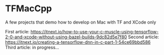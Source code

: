# TFMacCpp
A few projects that demo how to develop on Mac with TF and XCode only

First article: https://itnext.io/how-to-use-your-c-muscle-using-tensorflow-2-0-and-xcode-without-using-bazel-builds-9dc82d5e7f80
Second article: https://itnext.io/creating-a-tensorflow-dnn-in-c-part-1-54ce69bbd586
Third article: in progress...
